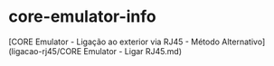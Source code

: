 # core-emulator-info

[CORE Emulator - Ligação ao exterior via RJ45 - Método Alternativo](ligacao-rj45/CORE Emulator - Ligar RJ45.md)

